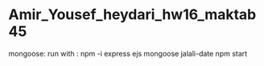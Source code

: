 # Amir_Yousef_heydari_hw16_maktab45

mongoose:
run with : 
npm -i express ejs mongoose jalali-date
npm start